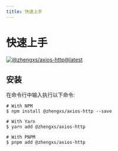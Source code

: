 ```yaml
---
title: 快速上手
---
```


# 快速上手

<a class="npm-badge" href="http://npmjs.com/package/@zhengxs/axios-http" title="@zhengxs/axios-http" target="_blank" rel="noopener noreferrer">
  <img src="https://badgen.net/npm/v/@zhengxs/axios-http/latest?label=@zhengxs/axios-http" alt="@zhengxs/axios-http@latest" />
</a>

## 安装

在命令行中输入执行以下命令:

```sh:no-line-numbers
# With NPM
$ npm install @zhengxs/axios-http --save

# With Yarn
$ yarn add @zhengxs/axios-http

# With PNPM
$ pnpm add @zhengxs/axios-http
```
